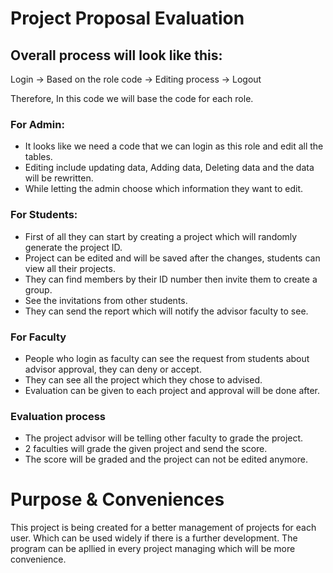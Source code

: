 # Project Proposal Evaluation
## **Overall process will look like this:**

Login -> Based on the role code -> Editing process -> Logout

Therefore, In this code we will base the code for each role.

### **For Admin:**

- It looks like we need a code that we can login as this role and edit all the tables.
- Editing include updating data, Adding data, Deleting data and the data will be rewritten.
- While letting the admin choose which information they want to edit.

### **For Students:**

- First of all they can start by creating a project which will randomly generate the project ID.
- Project can be edited and will be saved after the changes, students can view all their projects.
- They can find members by their ID number then invite them to create a group.
- See the invitations from other students.
- They can send the report which will notify the advisor faculty to see.

### **For Faculty**

- People who login as faculty can see the request from students about advisor approval, they can deny or accept.
- They can see all the project which they chose to advised.
- Evaluation can be given to each project and approval will be done after.

### Evaluation process
- The project advisor will be telling other faculty to grade the project.
- 2 faculties will grade the given project and send the score.
- The score will be graded and the project can not be edited anymore.
# Purpose & Conveniences

This project is being created for a better management of projects for each user. Which can be used widely if there is a further development. The program can be apllied in every project managing which will be more convenience.
